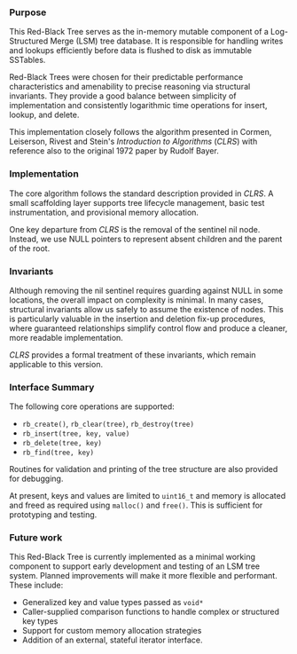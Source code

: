 ### Purpose
This Red-Black Tree serves as the in-memory mutable component of a Log-Structured Merge (LSM) tree database. It is responsible for handling writes and lookups efficiently before data is flushed to disk as immutable SSTables.

Red-Black Trees were chosen for their predictable performance characteristics and amenability to precise reasoning via structural invariants. They provide a good balance between simplicity of implementation and consistently logarithmic time operations for insert, lookup, and delete.

This implementation closely follows the algorithm presented in Cormen, Leiserson, Rivest and Stein's *Introduction to Algorithms* (*CLRS*) with reference also to the original 1972 paper by Rudolf Bayer.

### Implementation
The core algorithm follows the standard description provided in *CLRS*. A small scaffolding layer supports tree lifecycle management, basic test instrumentation, and provisional memory allocation.

One key departure from *CLRS* is the removal of the sentinel nil node. Instead, we use NULL pointers to represent absent children and the parent of the root.

### Invariants
Although removing the nil sentinel requires guarding against NULL in some locations, the overall impact on complexity is minimal. In many cases, structural invariants allow us safely to assume the existence of nodes. This is particularly valuable in the insertion and deletion fix-up procedures, where guaranteed relationships simplify control flow and produce a cleaner, more readable implementation.

*CLRS* provides a formal treatment of these invariants, which remain applicable to this version.

### Interface Summary
The following core operations are supported:
- `rb_create()`, `rb_clear(tree)`, `rb_destroy(tree)`
- `rb_insert(tree, key, value)`
- `rb_delete(tree, key)`
- `rb_find(tree, key)`

Routines for validation and printing of the tree structure are also provided for debugging.

At present, keys and values are limited to `uint16_t` and memory is allocated and freed as required using `malloc()` and `free()`. This is sufficient for prototyping and testing.

### Future work
This Red-Black Tree is currently implemented as a minimal working component to support early development and testing of an LSM tree system. Planned improvements will make it more flexible and performant. These include:
- Generalized key and value types passed as `void*`
- Caller-supplied comparison functions to handle complex or structured key types
- Support for custom memory allocation strategies
- Addition of an external, stateful iterator interface.